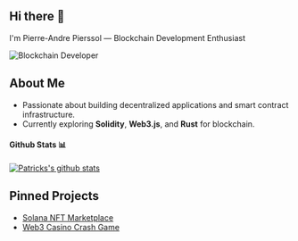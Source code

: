 ## Hi there 👋
I'm Pierre-Andre Pierssol — Blockchain Development Enthusiast

![Blockchain Developer](https://img.shields.io/badge/Blockchain-|‑DApp|Solidity|Web3-blue?style=for-the-badge&logo=ethereum&logoColor=white)

## About Me
- Passionate about building decentralized applications and smart contract infrastructure.
- Currently exploring **Solidity**, **Web3.js**, and **Rust** for blockchain.
#### Github Stats 📊

[![Patricks's github stats](https://github-readme-stats.vercel.app/api?username=PatrickAlphaC)](https://github.com/anuraghazra/github-readme-stats)

## Pinned Projects
- [Solana NFT Marketplace](https://github.com/PierreAndre8099/Solana-NFT-Marketplace-by-CandyMachine)
- [Web3 Casino Crash Game](https://github.com/PierreAndre8099/Web3-Casino-Crash-Game)
<!-- - [Your DApp UI](link) — Description -->

